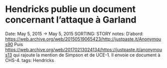 # Hendricks publie un document concernant l’attaque à Garland

Date: May 5, 2015 → May 5, 2015
SORTING: STORY
notes: D’abord:
https://web.archive.org/web/20150519065423/http://justpaste.it/Anonymous90
Puis
https://web.archive.org/web/20170213024134/https://justpaste.it/anonymous13
qui rajoute la mention de Simpson et de UCE-1.
Il envoie ce document à CHS-4.
tags: Hendricks